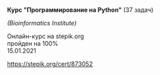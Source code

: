 **Курс "Программирование на Python"**
(37 задач)  

 
*(Bioinformatics Institute)*  
  
Онлайн-курс на stepik.org  
пройден на 100%  
15.01.2021  
  
https://stepik.org/cert/873052
